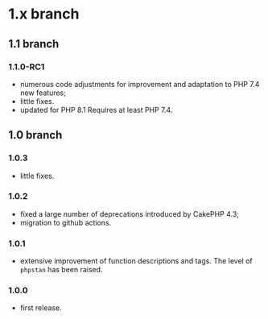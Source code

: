 # 1.x branch
## 1.1 branch
### 1.1.0-RC1
* numerous code adjustments for improvement and adaptation to PHP 7.4 new features;
* little fixes.
* updated for PHP 8.1 Requires at least PHP 7.4.

## 1.0 branch
### 1.0.3
* little fixes.

### 1.0.2
* fixed a large number of deprecations introduced by CakePHP 4.3;
* migration to github actions.

### 1.0.1
* extensive improvement of function descriptions and tags. The level of `phpstan`
    has been raised.

### 1.0.0
* first release.
